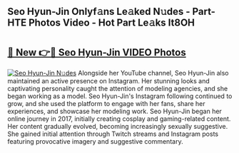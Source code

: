 ## Seo Hyun-Jin Onlyf𝚊ns Le𝚊ked N𝚞des - Part-HTE Photos Video - Hot Part Le𝚊ks It8OH

# <h2><a href="http://ab65884.deff.icu/?id=Seo+Hyun-Jin">🔗 New 👉🔴 Seo Hyun-Jin VIDEO Photos</a></h2>

[![Seo Hyun-Jin N𝚞des](https://i.imgur.com/rIISA9y.gif)](http://ab65884.deff.icu/?id=Seo+Hyun-Jin)
Alongside her YouTube channel, Seo Hyun-Jin also maintained an active presence on Instagram. Her stunning looks and captivating personality caught the attention of modeling agencies, and she began working as a model. Seo Hyun-Jin's Instagram following continued to grow, and she used the platform to engage with her fans, share her experiences, and showcase her modeling work. Seo Hyun-Jin began her online journey in 2017, initially creating cosplay and gaming-related content. Her content gradually evolved, becoming increasingly sexually suggestive. She gained initial attention through Twitch streams and Instagram posts featuring provocative imagery and suggestive commentary.
